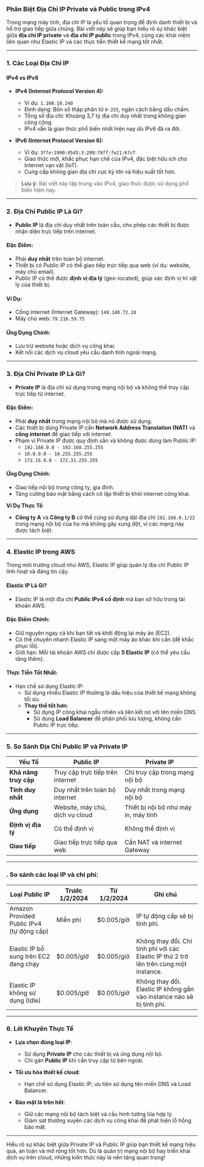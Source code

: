 ### **Phân Biệt Địa Chỉ IP Private và Public trong IPv4**

Trong mạng máy tính, địa chỉ IP là yếu tố quan trọng để định danh thiết bị và hỗ trợ giao tiếp giữa chúng. Bài viết này sẽ giúp bạn hiểu rõ sự khác biệt giữa **địa chỉ IP private** và **địa chỉ IP public** trong IPv4, cùng các khái niệm liên quan như Elastic IP và các thực tiễn thiết kế mạng tốt nhất.

---

### **1. Các Loại Địa Chỉ IP**
#### **IPv4 vs IPv6**
- **IPv4 (Internet Protocol Version 4):**
  - Ví dụ: `1.160.10.240`
  - Định dạng: Bốn số thập phân từ `0-255`, ngăn cách bằng dấu chấm.
  - Tổng số địa chỉ: Khoảng 3,7 tỷ địa chỉ duy nhất trong không gian công cộng.
  - IPv4 vẫn là giao thức phổ biến nhất hiện nay dù IPv6 đã ra đời.
  
- **IPv6 (Internet Protocol Version 6):**
  - Ví dụ: `3ffe:1900:4545:3:200:f8ff:fe21:67cf`
  - Giao thức mới, khắc phục hạn chế của IPv4, đặc biệt hữu ích cho Internet vạn vật (IoT).
  - Cung cấp không gian địa chỉ cực kỳ lớn và hiệu suất tốt hơn.

> **Lưu ý:** Bài viết này tập trung vào IPv4, giao thức được sử dụng phổ biến hiện nay.

---

### **2. Địa Chỉ Public IP Là Gì?**
- **Public IP** là địa chỉ duy nhất trên toàn cầu, cho phép các thiết bị được nhận diện trực tiếp trên internet.

#### **Đặc Điểm**:
- Phải **duy nhất** trên toàn bộ internet.
- Thiết bị có Public IP có thể giao tiếp trực tiếp qua web (ví dụ: website, máy chủ email).
- Public IP có thể được **định vị địa lý** (geo-located), giúp xác định vị trí vật lý của thiết bị.

#### **Ví Dụ**:
- Cổng internet (Internet Gateway): `149.140.72.10`
- Máy chủ web: `79.216.59.75`

#### **Ứng Dụng Chính**:
- Lưu trữ website hoặc dịch vụ công khai.
- Kết nối các dịch vụ cloud yêu cầu danh tính ngoài mạng.

---

### **3. Địa Chỉ Private IP Là Gì?**
- **Private IP** là địa chỉ sử dụng trong mạng nội bộ và không thể truy cập trực tiếp từ internet.

#### **Đặc Điểm**:
- Phải **duy nhất** trong mạng nội bộ mà nó được sử dụng.
- Các thiết bị dùng Private IP cần **Network Address Translation (NAT)** và **cổng internet** để giao tiếp với internet.
- Phạm vi Private IP được quy định sẵn và không được dùng làm Public IP:
  - `192.168.0.0 - 192.168.255.255`
  - `10.0.0.0 - 10.255.255.255`
  - `172.16.0.0 - 172.31.255.255`

#### **Ứng Dụng Chính**:
- Giao tiếp nội bộ trong công ty, gia đình.
- Tăng cường bảo mật bằng cách cô lập thiết bị khỏi internet công khai.

**Ví Dụ Thực Tế**:
- **Công ty A** và **Công ty B** có thể cùng sử dụng dải địa chỉ `192.168.0.1/22` trong mạng nội bộ của họ mà không gây xung đột, vì các mạng này được tách biệt.

---

### **4. Elastic IP trong AWS**
Trong môi trường cloud như AWS, Elastic IP giúp quản lý địa chỉ Public IP linh hoạt và đáng tin cậy.

#### **Elastic IP Là Gì?**
- Elastic IP là một địa chỉ **Public IPv4 cố định** mà bạn sở hữu trong tài khoản AWS.
  
#### **Đặc Điểm Chính**:
- Giữ nguyên ngay cả khi bạn tắt và khởi động lại máy ảo (EC2).
- Có thể chuyển nhanh Elastic IP sang một máy ảo khác khi cần (để khắc phục lỗi).
- Giới hạn: Mỗi tài khoản AWS chỉ được cấp **5 Elastic IP** (có thể yêu cầu tăng thêm).

#### **Thực Tiễn Tốt Nhất**:
- Hạn chế sử dụng Elastic IP:
  - Sử dụng nhiều Elastic IP thường là dấu hiệu của thiết kế mạng không tối ưu.
  - **Thay thế tốt hơn**:
    - Sử dụng IP công khai ngẫu nhiên và liên kết nó với tên miền DNS.
    - Sử dụng **Load Balancer** để phân phối lưu lượng, không cần Public IP trực tiếp.

---

### **5. So Sánh Địa Chỉ Public IP và Private IP**

| **Yếu Tố**           | **Public IP**                              | **Private IP**                             |
|-----------------------|--------------------------------------------|--------------------------------------------|
| **Khả năng truy cập** | Truy cập trực tiếp trên internet           | Chỉ truy cập trong mạng nội bộ             |
| **Tính duy nhất**     | Duy nhất trên toàn bộ internet             | Duy nhất trong mạng nội bộ                 |
| **Ứng dụng**          | Website, máy chủ, dịch vụ cloud            | Thiết bị nội bộ như máy in, máy tính       |
| **Định vị địa lý**    | Có thể định vị                             | Không thể định vị                          |
| **Giao tiếp**         | Giao tiếp trực tiếp qua web                | Cần NAT và internet Gateway                |

---


### . **So sánh các loại IP và chi phí:**
| **Loại Public IP**                                 | **Trước 1/2/2024** | **Từ 1/2/2024**     | **Ghi chú**                                                                                     |
|----------------------------------------------------|---------------------|----------------------|------------------------------------------------------------------------------------------------|
| Amazon Provided Public IPv4 (tự động cấp)         | Miễn phí            | $0.005/giờ           | IP tự động cấp sẽ bị tính phí.                                                                |
| Elastic IP bổ sung trên EC2 đang chạy              | $0.005/giờ          | $0.005/giờ           | Không thay đổi. Chỉ tính phí với các Elastic IP thứ 2 trở lên trên cùng một instance.         |
| Elastic IP không sử dụng (Idle)                    | $0.005/giờ          | $0.005/giờ           | Không thay đổi. Elastic IP không gắn vào instance nào sẽ bị tính phí.                         |

---

### **6. Lời Khuyên Thực Tế**
- **Lựa chọn đúng loại IP**:
  - Sử dụng **Private IP** cho các thiết bị và ứng dụng nội bộ.
  - Chỉ gán **Public IP** khi cần truy cập từ bên ngoài.
  
- **Tối ưu hóa thiết kế cloud**:
  - Hạn chế sử dụng Elastic IP; ưu tiên sử dụng tên miền DNS và Load Balancer.
  
- **Bảo mật là trên hết**:
  - Giữ các mạng nội bộ tách biệt và cấu hình tường lửa hợp lý.
  - Giám sát thường xuyên các dịch vụ công khai để phát hiện lỗ hổng bảo mật.

---

Hiểu rõ sự khác biệt giữa Private IP và Public IP giúp bạn thiết kế mạng hiệu quả, an toàn và mở rộng tốt hơn. Dù là quản trị mạng nội bộ hay triển khai dịch vụ trên cloud, những kiến thức này là nền tảng quan trọng!